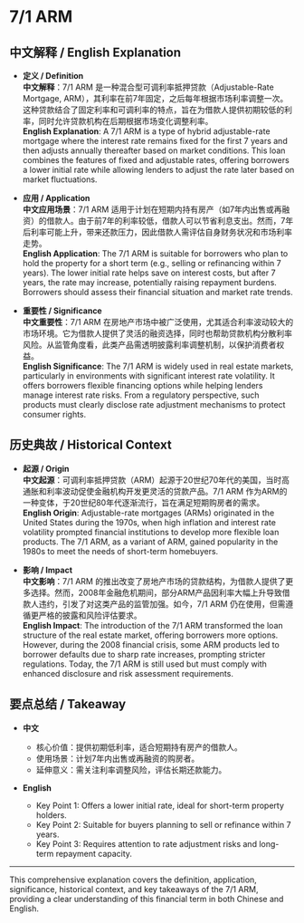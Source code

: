# 7/1 ARM

## 中文解释 / English Explanation

* **定义 / Definition**  
  **中文解释**：7/1 ARM 是一种混合型可调利率抵押贷款（Adjustable-Rate Mortgage, ARM），其利率在前7年固定，之后每年根据市场利率调整一次。这种贷款结合了固定利率和可调利率的特点，旨在为借款人提供初期较低的利率，同时允许贷款机构在后期根据市场变化调整利率。  
  **English Explanation**: A 7/1 ARM is a type of hybrid adjustable-rate mortgage where the interest rate remains fixed for the first 7 years and then adjusts annually thereafter based on market conditions. This loan combines the features of fixed and adjustable rates, offering borrowers a lower initial rate while allowing lenders to adjust the rate later based on market fluctuations.

* **应用 / Application**  
  **中文应用场景**：7/1 ARM 适用于计划在短期内持有房产（如7年内出售或再融资）的借款人。由于前7年的利率较低，借款人可以节省利息支出。然而，7年后利率可能上升，带来还款压力，因此借款人需评估自身财务状况和市场利率走势。  
  **English Application**: The 7/1 ARM is suitable for borrowers who plan to hold the property for a short term (e.g., selling or refinancing within 7 years). The lower initial rate helps save on interest costs, but after 7 years, the rate may increase, potentially raising repayment burdens. Borrowers should assess their financial situation and market rate trends.

* **重要性 / Significance**  
  **中文重要性**：7/1 ARM 在房地产市场中被广泛使用，尤其适合利率波动较大的市场环境。它为借款人提供了灵活的融资选择，同时也帮助贷款机构分散利率风险。从监管角度看，此类产品需透明披露利率调整机制，以保护消费者权益。  
  **English Significance**: The 7/1 ARM is widely used in real estate markets, particularly in environments with significant interest rate volatility. It offers borrowers flexible financing options while helping lenders manage interest rate risks. From a regulatory perspective, such products must clearly disclose rate adjustment mechanisms to protect consumer rights.

## 历史典故 / Historical Context

* **起源 / Origin**  
  **中文起源**：可调利率抵押贷款（ARM）起源于20世纪70年代的美国，当时高通胀和利率波动促使金融机构开发更灵活的贷款产品。7/1 ARM 作为ARM的一种变体，于20世纪80年代逐渐流行，旨在满足短期购房者的需求。  
  **English Origin**: Adjustable-rate mortgages (ARMs) originated in the United States during the 1970s, when high inflation and interest rate volatility prompted financial institutions to develop more flexible loan products. The 7/1 ARM, as a variant of ARM, gained popularity in the 1980s to meet the needs of short-term homebuyers.

* **影响 / Impact**  
  **中文影响**：7/1 ARM 的推出改变了房地产市场的贷款结构，为借款人提供了更多选择。然而，2008年金融危机期间，部分ARM产品因利率大幅上升导致借款人违约，引发了对这类产品的监管加强。如今，7/1 ARM 仍在使用，但需遵循更严格的披露和风险评估要求。  
  **English Impact**: The introduction of the 7/1 ARM transformed the loan structure of the real estate market, offering borrowers more options. However, during the 2008 financial crisis, some ARM products led to borrower defaults due to sharp rate increases, prompting stricter regulations. Today, the 7/1 ARM is still used but must comply with enhanced disclosure and risk assessment requirements.

## 要点总结 / Takeaway

* **中文**  
  - 核心价值：提供初期低利率，适合短期持有房产的借款人。  
  - 使用场景：计划7年内出售或再融资的购房者。  
  - 延伸意义：需关注利率调整风险，评估长期还款能力。

* **English**  
  - Key Point 1: Offers a lower initial rate, ideal for short-term property holders.  
  - Key Point 2: Suitable for buyers planning to sell or refinance within 7 years.  
  - Key Point 3: Requires attention to rate adjustment risks and long-term repayment capacity.

---

This comprehensive explanation covers the definition, application, significance, historical context, and key takeaways of the 7/1 ARM, providing a clear understanding of this financial term in both Chinese and English.